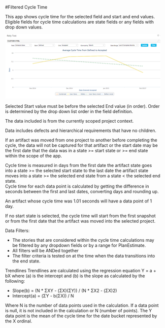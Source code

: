 #Filtered Cycle Time

This app shows cycle time for the selected field and start and end values.  
Eligible fields for cycle time calculations are state fields or any fields with drop down values.  

![ScreenShot](/images/filtered-cycle-time.png) 

Selected Start value must be before the selected End value (in order).  Order is determined by the drop down
list order in the field definition.  

The data included is from the currently scoped project context.  

Data includes defects and hierarchical requirements that have no children.  

If an artifact was moved from one project to another before completing the cycle, the data will not be captured for that artifact or 
the start date may be the first date that the data was in a state >= start state or >= end state within the scope of the app. 

Cycle time is measured in days from the first date the artifact state goes into a state >= the selected start state to the 
last date the artifact state moves into a state >= the selected end state from a state < the selected end state.  
Cycle time for each data point is calculated by getting the difference in seconds between the first and last dates, 
converting days and rounding up.  

An artifact whose cycle time was 1.01 seconds will have a data point of 1 day.  

If no start state is selected, the cycle time will start from the first snapshot or from the first date that the artifact was moved 
into the selected project.  

Data Filters:
*  The stories that are considered within the cycle time calculations may be filtered by any dropdown 
fields or by a range for PlanEstimate. 
*  All filters will be ANDed together
*  The filter criteria is tested on at the time when the data transitions into the end state. 

Trendlines
Trendlines are calculated using the regression equation Y = a + bX where (a) is the intercept and (b) is the slope as calculated by the following:

 * Slope(b) = (N * ΣXY - (ΣX)(ΣY)) / (N * ΣX2 - (ΣX)2) 
 * Intercept(a) = (ΣY - b(ΣX)) / N

Where N is the number of data points used in the calculation.  If a data point is null, it is not included in the calculation or N (number of points).  The 
Y data point is the mean of the cycle time for the date bucket represented by the X ordinal.  
